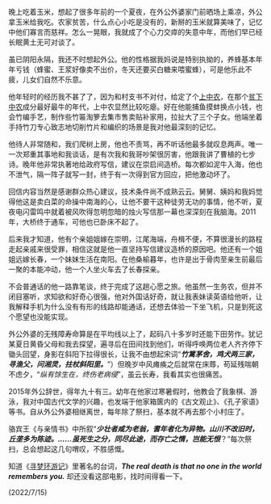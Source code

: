 晚上吃着玉米，想起了很多年前的一个夏夜，在外公外婆家门前晒场上乘凉，外公拿玉米给我吃。农家贫苦，什么点心小吃是没有的，新掰的玉米就算美味了，记忆中他们寡言而慈祥。怎么一晃眼，我就成了个心力交瘁的失意中年，而他们早已经长眠黄土无可对谈了。

虽已阴阳永隔，我还不时想起外公。他的性格据我妈说是特别执拗的，养蜂基本年年亏钱（蜂蜜、王浆好像卖不出价，冬天还要买白糖来喂蜜蜂），可是他乐此不疲，儿女们自然不乐意。

他年轻时的经历我不甚了了，因为和村支书不对付，给定了个[上中农](https://baike.baidu.com/item/%E4%B8%8A%E4%B8%AD%E5%86%9C/1137717?fr=ge_ala)，在那个[贫下中农](https://baike.baidu.com/item/%E8%B4%AB%E4%B8%8B%E4%B8%AD%E5%86%9C?fromModule=lemma_search-box)成分最好最牛的年代，上中农显然比较吃瘪。好在他能捕鱼摸蚌换点小钱，也会竹编手艺，制作些竹匾淘箩去集市售卖贴补家用，拉扯大了三个子女。他端坐着手持竹刀专心致志地切削竹片和编织的场景是我对他最深刻的记忆。

他待人非常随和，我们爬树上房，他也不责骂，再不听话他最多就叹息两声。唯一一次郑重其事地和我谈话，是有次我和我哥吵架很厉害，他跟我讲了曹植的七步诗。晚年他非常执著地给政府写信，建议在崇启间造桥。每次都如泥牛入海，他也不泄气，隔一阵子就写一封，终于有一次得到官方回应，把他激动坏了。

回信内容当然是感谢群众热心建议，技术条件尚不成熟云云。舅舅、姨妈和我妈觉得他这是卖白菜的命操中南海的心，让他不要干这种徒劳无功的事情，他不听，夏夜电闪雷鸣中就着被风吹得忽明忽暗的烛火写信那一幕也深深刻在我脑海。2011年，大桥终于通车，可他也已卧床不起了。

后来我才知道，他有个亲姐姐嫁在崇明，江尾海端，舟楫不便，不算很漫长的路程走起亲戚来很受罪，相信这就是他一直坚持写信建议造桥的原因吧。他还有一个姐姐远嫁长春，一个妹妹生活在南阳。在他桑榆暮年，也许是出于骨肉至亲生前最后一聚的本能冲动，他一个人坐火车去了长春探亲。

不会普通话的他一路靠笔谈，终于完成了这趟心愿之旅。他虽然一生务农，但并不闭目塞听，求知欲和好奇心很强，他对外国话好奇，就让我表妹读英语给他听，让我解释手机为什么没有有形的线路却能通话，还想去体验一下坐飞机，只是到死这个愿望也没能实现。

外公外婆的无残障寿命算是在平均线以上了，起码八十多岁时还能下田劳作。犹记某夏日黄昏父母和我去探望，遍寻后在田间找到他们，听得呼唤两位老人齐齐停下锄头回望，身影在斜阳下拉得很长，让我不由想起宋词“***竹篱茅舍，鸡犬两三家，寻渔父，问湘灵，拄杖斜阳里。***”）但晚岁中风瘫痪之后就常在床蓐，苟延残喘朝不虑夕，“_纵有馀生在，终伤老病侵_”，虽云长寿，我看其实也很痛苦。

2015年外公辞世，得年九十有三。幼年在他家过寒暑假时，他教会了我象棋、游泳，我对中国古代文学的兴趣，也发端于他家箱篋内的《古文观止》、《孔子家语》等书。自从外公外婆相继离世，每年除了祭扫，基本就不再去那个小村庄了。

骆宾王《与亲情书》中所叙“**_少壮者咸为老翁，耆年者化为异物。山川不改旧时，丘垄多为陈迹。……虽死生之分，同尽此途，而存亡之情，岂能无恨_**？”每次祭扫，总会想起这几句喟叹，不胜感慨。

知道《[寻梦环游记](https://baike.baidu.com/item/%E5%AF%BB%E6%A2%A6%E7%8E%AF%E6%B8%B8%E8%AE%B0/20483318?fr=ge_ala)》里著名的台词，_**The real death is that no one in the world remembers you.**_ 却还没看这部电影，找时间得看一下。

 (2022/7/15)